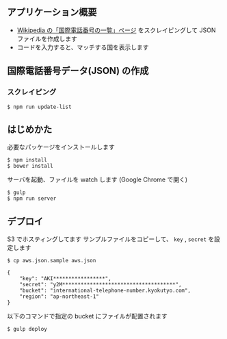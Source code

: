 ## アプリケーション概要

* [Wikipedia の「国際電話番号の一覧」ページ](http://ja.wikipedia.org/wiki/%E5%9B%BD%E9%9A%9B%E9%9B%BB%E8%A9%B1%E7%95%AA%E5%8F%B7%E3%81%AE%E4%B8%80%E8%A6%A7) をスクレイピングして JSON ファイルを作成します
* コードを入力すると、マッチする国を表示します

## 国際電話番号データ(JSON) の作成

### スクレイピング

```
$ npm run update-list
```

## はじめかた

必要なパッケージをインストールします

```
$ npm install
$ bower install
```

サーバを起動、ファイルを watch します (Google Chrome で開く)

```
$ gulp
$ npm run server
```

## デプロイ

S3 でホスティングしてます
サンプルファイルをコピーして、 `key` , `secret` を設定します

```
$ cp aws.json.sample aws.json
```

```
{
    "key": "AKI*****************",
    "secret": "y2M*************************************",
    "bucket": "international-telephone-number.kyokutyo.com",
    "region": "ap-northeast-1"
}
```

以下のコマンドで指定の bucket にファイルが配置されます

```
$ gulp deploy
```
